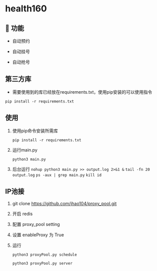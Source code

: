 # health160

## 🌱 功能

- 自动预约

- 自动挂号

- 自动抢号


## 第三方库



- 需要使用到的库已经放在requirements.txt，使用pip安装的可以使用指令  

```
pip install -r requirements.txt
```



## 使用

1. 使用pip命令安装所需库

   `pip install -r requirements.txt`

2. 运行main.py

   `python3 main.py`

3. 后台运行
   `nohup python3 main.py >> output.log 2>&1 &`
   `tail -fn 20 output.log`
   `ps -aux | grep main.py`
   `kill id`

## IP池接

1. git clone https://github.com/jhao104/proxy_pool.git

2. 开启 redis

3. 配置 proxy_pool setting

4. 设置 enableProxy 为 True

4. 运行

   `python3 proxyPool.py schedule`

   `python3 proxyPool.py server`
